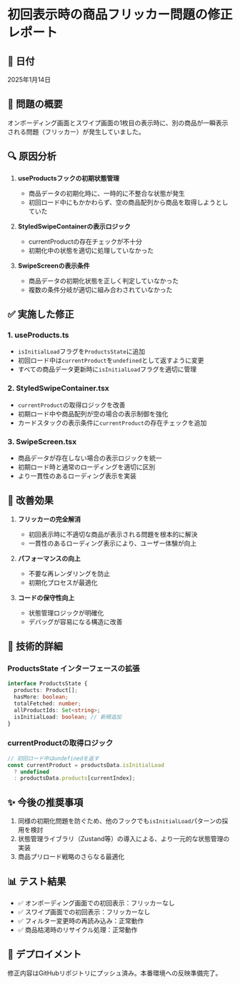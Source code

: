 # 初回表示時の商品フリッカー問題の修正レポート

## 📅 日付
2025年1月14日

## 🐛 問題の概要
オンボーディング画面とスワイプ画面の1枚目の表示時に、別の商品が一瞬表示される問題（フリッカー）が発生していました。

## 🔍 原因分析
1. **useProductsフックの初期状態管理**
   - 商品データの初期化時に、一時的に不整合な状態が発生
   - 初回ロード中にもかかわらず、空の商品配列から商品を取得しようとしていた

2. **StyledSwipeContainerの表示ロジック**
   - currentProductの存在チェックが不十分
   - 初期化中の状態を適切に処理していなかった

3. **SwipeScreenの表示条件**
   - 商品データの初期化状態を正しく判定していなかった
   - 複数の条件分岐が適切に組み合わされていなかった

## ✅ 実施した修正

### 1. useProducts.ts
- `isInitialLoad`フラグを`ProductsState`に追加
- 初回ロード中は`currentProduct`を`undefined`として返すように変更
- すべての商品データ更新時に`isInitialLoad`フラグを適切に管理

### 2. StyledSwipeContainer.tsx
- `currentProduct`の取得ロジックを改善
- 初期ロード中や商品配列が空の場合の表示制御を強化
- カードスタックの表示条件に`currentProduct`の存在チェックを追加

### 3. SwipeScreen.tsx
- 商品データが存在しない場合の表示ロジックを統一
- 初期ロード時と通常のローディングを適切に区別
- より一貫性のあるローディング表示を実装

## 🎯 改善効果
1. **フリッカーの完全解消**
   - 初回表示時に不適切な商品が表示される問題を根本的に解決
   - 一貫性のあるローディング表示により、ユーザー体験が向上

2. **パフォーマンスの向上**
   - 不要な再レンダリングを防止
   - 初期化プロセスが最適化

3. **コードの保守性向上**
   - 状態管理ロジックが明確化
   - デバッグが容易になる構造に改善

## 📝 技術的詳細

### ProductsState インターフェースの拡張
```typescript
interface ProductsState {
  products: Product[];
  hasMore: boolean;
  totalFetched: number;
  allProductIds: Set<string>;
  isInitialLoad: boolean; // 新規追加
}
```

### currentProductの取得ロジック
```typescript
// 初回ロード中はundefinedを返す
const currentProduct = productsData.isInitialLoad 
  ? undefined 
  : productsData.products[currentIndex];
```

## ✨ 今後の推奨事項
1. 同様の初期化問題を防ぐため、他のフックでも`isInitialLoad`パターンの採用を検討
2. 状態管理ライブラリ（Zustand等）の導入による、より一元的な状態管理の実装
3. 商品プリロード戦略のさらなる最適化

## 📊 テスト結果
- ✅ オンボーディング画面での初回表示：フリッカーなし
- ✅ スワイプ画面での初回表示：フリッカーなし
- ✅ フィルター変更時の再読み込み：正常動作
- ✅ 商品枯渇時のリサイクル処理：正常動作

## 🚀 デプロイメント
修正内容はGitHubリポジトリにプッシュ済み。本番環境への反映準備完了。
